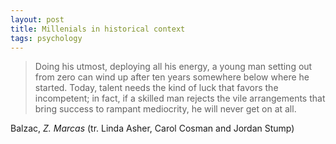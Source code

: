 ```yaml
---
layout: post
title: Millenials in historical context
tags: psychology
---
```


> Doing his utmost, deploying all his energy, a young man setting out from zero can wind up after ten years somewhere below where he started. Today, talent needs the kind of luck that favors the incompetent; in fact, if a skilled man rejects the vile arrangements that bring success to rampant mediocrity, he will never get on at all.

Balzac, *Z. Marcas* (tr. Linda Asher, Carol Cosman and Jordan Stump)